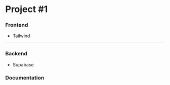 # Project #1

### Frontend
<ul>
    <li>Tailwind</li>
</ul>

---

### Backend
<ul>
    <li>Supabase</li>
</ul>

### Documentation 
